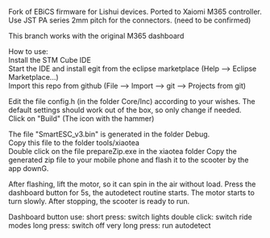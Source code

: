 Fork of EBiCS firmware for Lishui devices. Ported to Xaiomi M365 controller. 
Use JST PA series 2mm pitch for the connectors. (need to be confirmed) 

This branch works with the original M365 dashboard  

How to use:  
Install the STM Cube IDE  
Start the IDE and install egit from the eclipse marketplace (Help --> Eclipse Marketplace...)  
Import this repo from github (File --> Import --> git --> Projects from git)  

Edit the file config.h (in the folder Core/Inc) according to your wishes. The default settings should work out of the box, so only change if needed.  
Click on "Build" (The icon with the hammer)  

The file "SmartESC_v3.bin" is generated in the folder Debug.  
Copy this file to the folder tools/xiaotea  
Double click on the file prepareZip.exe in the xiaotea folder 
Copy the generated zip file to your mobile phone and flash it to the scooter by the app downG.

After flashing, lift the motor, so it can spin in the air without load. Press the dashboard button for 5s, the autodetect routine starts. The motor starts to turn slowly. After stopping, the scooter is ready to run.  

Dashboard button use:
short press: switch lights
double click: switch ride modes
long press: switch off
very long press: run autodetect


